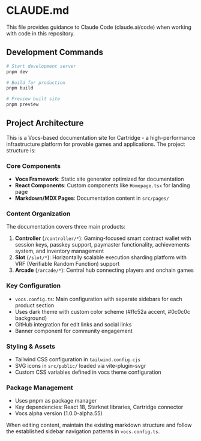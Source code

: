 # CLAUDE.md

This file provides guidance to Claude Code (claude.ai/code) when working with code in this repository.

## Development Commands

```bash
# Start development server
pnpm dev

# Build for production  
pnpm build

# Preview built site
pnpm preview
```

## Project Architecture

This is a Vocs-based documentation site for Cartridge - a high-performance infrastructure platform for provable games and applications. The project structure is:

### Core Components
- **Vocs Framework**: Static site generator optimized for documentation
- **React Components**: Custom components like `Homepage.tsx` for landing page
- **Markdown/MDX Pages**: Documentation content in `src/pages/`

### Content Organization
The documentation covers three main products:

1. **Controller** (`/controller/*`): Gaming-focused smart contract wallet with session keys, passkey support, paymaster functionality, achievements system, and inventory management
2. **Slot** (`/slot/*`): Horizontally scalable execution sharding platform with VRF (Verifiable Random Function) support  
3. **Arcade** (`/arcade/*`): Central hub connecting players and onchain games

### Key Configuration
- `vocs.config.ts`: Main configuration with separate sidebars for each product section
- Uses dark theme with custom color scheme (#ffc52a accent, #0c0c0c background)
- GitHub integration for edit links and social links
- Banner component for community engagement

### Styling & Assets
- Tailwind CSS configuration in `tailwind.config.cjs`
- SVG icons in `src/public/` loaded via vite-plugin-svgr
- Custom CSS variables defined in vocs theme configuration

### Package Management
- Uses pnpm as package manager
- Key dependencies: React 18, Starknet libraries, Cartridge connector
- Vocs alpha version (1.0.0-alpha.55)

When editing content, maintain the existing markdown structure and follow the established sidebar navigation patterns in `vocs.config.ts`.